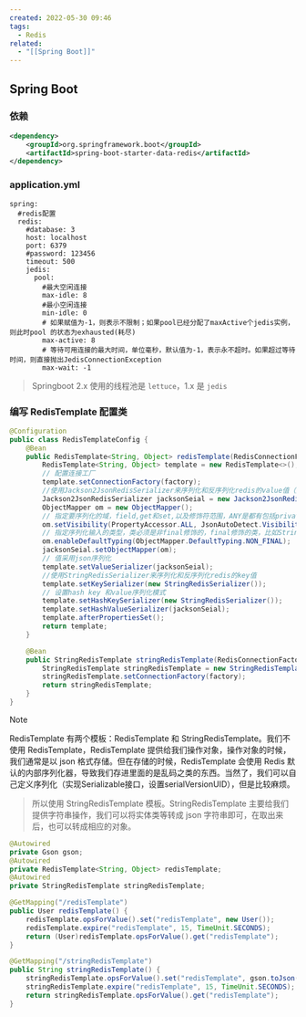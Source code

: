 ```yaml
---
created: 2022-05-30 09:46
tags:
  - Redis
related:
  - "[[Spring Boot]]"
---
```


## Spring Boot

### 依赖

```xml
<dependency>
    <groupId>org.springframework.boot</groupId>
    <artifactId>spring-boot-starter-data-redis</artifactId>
</dependency>
```

### application.yml

```properties
spring:
  #redis配置
  redis:
    #database: 3
    host: localhost
    port: 6379
    #password: 123456
    timeout: 500
    jedis:
      pool:
        #最大空闲连接
        max-idle: 8
        #最小空闲连接
        min-idle: 0
        # 如果赋值为-1，则表示不限制；如果pool已经分配了maxActive个jedis实例，则此时pool 的状态为exhausted(耗尽)
        max-active: 8
        # 等待可用连接的最大时间，单位毫秒，默认值为-1，表示永不超时。如果超过等待时间，则直接抛出JedisConnectionException
        max-wait: -1
```

> Springboot 2.x 使用的线程池是 `lettuce`，1.x 是 `jedis`

### 编写 RedisTemplate 配置类

```java
@Configuration
public class RedisTemplateConfig {
    @Bean
    public RedisTemplate<String, Object> redisTemplate(RedisConnectionFactory factory) {
        RedisTemplate<String, Object> template = new RedisTemplate<>();
        // 配置连接工厂
        template.setConnectionFactory(factory);
        //使用Jackson2JsonRedisSerializer来序列化和反序列化redis的value值（默认使用JDK的序列化方式）
        Jackson2JsonRedisSerializer jacksonSeial = new Jackson2JsonRedisSerializer(Object.class);
        ObjectMapper om = new ObjectMapper();
        // 指定要序列化的域，field,get和set,以及修饰符范围，ANY是都有包括private和public
        om.setVisibility(PropertyAccessor.ALL, JsonAutoDetect.Visibility.ANY);
        // 指定序列化输入的类型，类必须是非final修饰的，final修饰的类，比如String,Integer等会跑出异常
        om.enableDefaultTyping(ObjectMapper.DefaultTyping.NON_FINAL);
        jacksonSeial.setObjectMapper(om);
        // 值采用json序列化
        template.setValueSerializer(jacksonSeial);
        //使用StringRedisSerializer来序列化和反序列化redis的key值
        template.setKeySerializer(new StringRedisSerializer());
        // 设置hash key 和value序列化模式
        template.setHashKeySerializer(new StringRedisSerializer());
        template.setHashValueSerializer(jacksonSeial);
        template.afterPropertiesSet();
        return template;
    }

    @Bean
    public StringRedisTemplate stringRedisTemplate(RedisConnectionFactory factory) {
        StringRedisTemplate stringRedisTemplate = new StringRedisTemplate();
        stringRedisTemplate.setConnectionFactory(factory);
        return stringRedisTemplate;
    }
}
```

> [!note]
RedisTemplate 有两个模板：RedisTemplate 和 StringRedisTemplate。我们不使用 RedisTemplate，RedisTemplate 提供给我们操作对象，操作对象的时候，我们通常是以 json 格式存储。但在存储的时候，RedisTemplate 会使用 Redis 默认的内部序列化器，导致我们存进里面的是乱码之类的东西。当然了，我们可以自己定义序列化（实现Serializable接口，设置serialVersionUID），但是比较麻烦。
>
>所以使用 StringRedisTemplate 模板。StringRedisTemplate 主要给我们提供字符串操作，我们可以将实体类等转成 json 字符串即可，在取出来后，也可以转成相应的对象。


```java
@Autowired
private Gson gson;
@Autowired
private RedisTemplate<String, Object> redisTemplate;
@Autowired
private StringRedisTemplate stringRedisTemplate;

@GetMapping("/redisTemplate")
public User redisTemplate() {
    redisTemplate.opsForValue().set("redisTemplate", new User());
    redisTemplate.expire("redisTemplate", 15, TimeUnit.SECONDS);
    return (User)redisTemplate.opsForValue().get("redisTemplate");
}

@GetMapping("/stringRedisTemplate")
public String stringRedisTemplate() {
    stringRedisTemplate.opsForValue().set("redisTemplate", gson.toJson(new User()));
    stringRedisTemplate.expire("redisTemplate", 15, TimeUnit.SECONDS);
    return stringRedisTemplate.opsForValue().get("redisTemplate");
}
```


